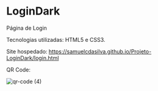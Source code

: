 # LoginDark
Página de Login

Tecnologias utilizadas: HTML5 e CSS3.

Site hospedado: https://samuelcdasilva.github.io/Projeto-LoginDark/login.html

QR Code:

![qr-code (4)](https://user-images.githubusercontent.com/91702874/151573161-a28980a6-6c67-4abc-814c-d379b95853f5.png)

